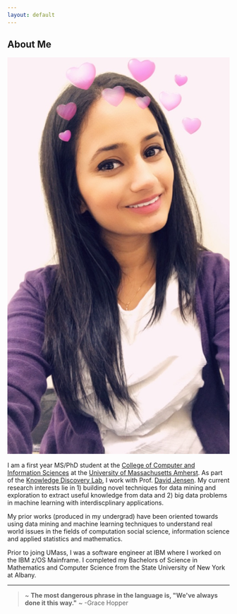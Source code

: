 ```yaml
---
layout: default
---
```


## About Me

<img class="profile-picture" src="akanksha.jpg">

I am a first year MS/PhD student at the [College of Computer and Information Sciences](https://www.cics.umass.edu/) at the [University of Massachusetts Amherst](https://www.umass.edu/). As part of the [Knowledge Discovery Lab](https://kdl.cs.umass.edu/display/public/Knowledge+Discovery+Laboratory), I work with Prof. [David Jensen](https://people.cs.umass.edu/~jensen/). My current research interests lie in 1) building novel techniques for data mining and exploration to extract useful knowledge from data and 2) big data problems in machine learning with interdiscplinary applications.

My prior works (produced in my undergrad) have been oriented towards using data mining and machine learning techniques to understand real world issues in the fields of computation social science, information science and applied statistics and mathematics.

Prior to joing UMass, I was a software engineer at IBM where I worked on the IBM z/OS Mainframe. I completed my Bachelors of Science in Mathematics and Computer Science from the State University of New York at Albany.

---

> ~ **The most dangerous phrase in the language is, "We've always done it this way."** ~ -Grace Hopper